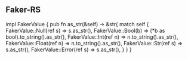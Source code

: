 ## Faker-RS


impl FakerValue {
    pub fn as_str(&self) -> &str{
        match self {
            FakerValue::Null(ref s) => s.as_str(),
            FakerValue::Bool(b) => (*b as bool).to_string().as_str(),
            FakerValue::Int(ref n) => n.to_string().as_str(),
            FakerValue::Float(ref n) => n.to_string().as_str(),
            FakerValue::Str(ref s) => s.as_str(),
            FakerValue::Error(ref s) => s.as_str(),
        }
    }
}